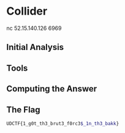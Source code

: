 # Collider
nc 52.15.140.126 6969

## Initial Analysis 



## Tools 



## Computing the Answer 



## The Flag 
```bash
UDCTF{1_g0t_th3_brut3_f0rc3$_1n_th3_bakk}
```
